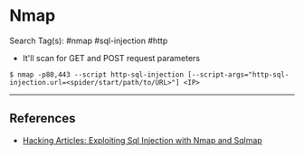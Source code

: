 # Nmap

Search Tag(s): #nmap #sql-injection #http

- It'll scan for GET and POST request parameters

`$ nmap -p80,443 --script http-sql-injection [--script-args="http-sql-injection.url=<spider/start/path/to/URL>"] <IP>`

---
## References

- [Hacking Articles: Exploiting Sql Injection with Nmap and Sqlmap](https://www.hackingarticles.in/exploiting-sql-injection-nmap-sqlmap/)